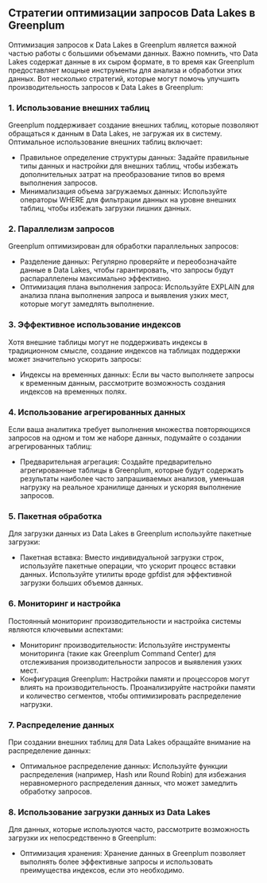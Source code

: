## Стратегии оптимизации запросов Data Lakes в Greenplum

Оптимизация запросов к Data Lakes в Greenplum является важной частью работы с большими объемами данных. Важно помнить, что Data Lakes содержат данные в их сыром формате, в то время как Greenplum предоставляет мощные инструменты для анализа и обработки этих данных. Вот несколько стратегий, которые могут помочь улучшить производительность запросов к Data Lakes в Greenplum:

### 1. Использование внешних таблиц
Greenplum поддерживает создание внешних таблиц, которые позволяют обращаться к данным в Data Lakes, не загружая их в систему. Оптимальное использование внешних таблиц включает:

- Правильное определение структуры данных: Задайте правильные типы данных и настройки для внешних таблиц, чтобы избежать дополнительных затрат на преобразование типов во время выполнения запросов.
- Минимализация объема загружаемых данных: Используйте операторы WHERE для фильтрации данных на уровне внешних таблиц, чтобы избежать загрузки лишних данных.

### 2. Параллелизм запросов
Greenplum оптимизирован для обработки параллельных запросов:

- Разделение данных: Регулярно проверяйте и переобозначайте данные в Data Lakes, чтобы гарантировать, что запросы будут распараллелены максимально эффективно.
- Оптимизация плана выполнения запроса: Используйте EXPLAIN для анализа плана выполнения запроса и выявления узких мест, которые могут замедлять выполнение.

### 3. Эффективное использование индексов
Хотя внешние таблицы могут не поддерживать индексы в традиционном смысле, создание индексов на таблицах поддержки может значительно ускорить запросы:

- Индексы на временных данных: Если вы часто выполняете запросы к временным данным, рассмотрите возможность создания индексов на временных полях.

### 4. Использование агрегированных данных
Если ваша аналитика требует выполнения множества повторяющихся запросов на одном и том же наборе данных, подумайте о создании агрегированных таблиц:

- Предварительная агрегация: Создайте предварительно агрегированные таблицы в Greenplum, которые будут содержать результаты наиболее часто запрашиваемых анализов, уменьшая нагрузку на реальное хранилище данных и ускоряя выполнение запросов.

### 5. Пакетная обработка
Для загрузки данных из Data Lakes в Greenplum используйте пакетные загрузки:

- Пакетная вставка: Вместо индивидуальной загрузки строк, используйте пакетные операции, что ускорит процесс вставки данных. Используйте утилиты вроде gpfdist для эффективной загрузки больших объемов данных.

### 6. Мониторинг и настройка
Постоянный мониторинг производительности и настройка системы являются ключевыми аспектами:

- Мониторинг производительности: Используйте инструменты мониторинга (такие как Greenplum Command Center) для отслеживания производительности запросов и выявления узких мест.
- Конфигурация Greenplum: Настройки памяти и процессоров могут влиять на производительность. Проанализируйте настройки памяти и количество сегментов, чтобы оптимизировать распределение нагрузки.

### 7. Распределение данных
При создании внешних таблиц для Data Lakes обращайте внимание на распределение данных:

- Оптимальное распределение данных: Используйте функции распределения (например, Hash или Round Robin) для избежания неравномерного распределения данных, что может замедлить обработку запросов.

### 8. Использование загрузки данных из Data Lakes
Для данных, которые используются часто, рассмотрите возможность загрузки их непосредственно в Greenplum:

- Оптимизация хранения: Хранение данных в Greenplum позволяет выполнять более эффективные запросы и использовать преимущества индексов, если это необходимо.

